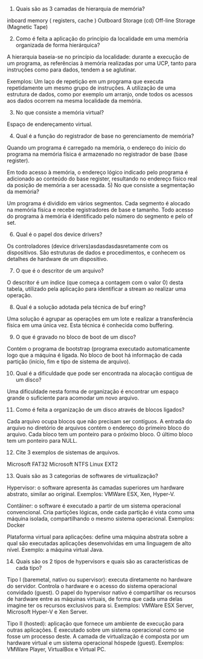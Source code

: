 1) Quais são as 3 camadas de hierarquia de memória?

inboard memory ( registers, cache ) Outboard Storage (cd) Off-line Storage (Magnetic Tape)

2) Como é feita a aplicação do princípio da localidade em uma memória organizada de forma hierárquica?

A hierarquia baseia-se no princípio da localidade: durante a execução de um programa, as referências à memória realizadas por uma UCP, tanto para instruções como para dados, tendem a se aglutinar.

Exemplos: Um laço de repetição em um programa que executa repetidamente um mesmo grupo de instruções. A utilização de uma estrutura de dados, como por exemplo um arranjo, onde todos os acessos aos dados ocorrem na mesma localidade da memória.

3) No que consiste a memória virtual?

Espaço de endereçamento virtual.

4) Qual é a função do registrador de base no gerenciamento de memória?

Quando um programa é carregado na memória, o endereço do início do programa na memória física é armazenado no registrador de base (base register).

Em todo acesso à memória, o endereço lógico indicado pelo programa é adicionado ao conteúdo do base register, resultando no endereço físico real da posição de memória a ser acessada.
5) No que consiste a segmentação da memória?

Um programa é dividido em vários segmentos. Cada segmento é alocado na memória física e recebe registradores de base e tamanho. Todo acesso do programa à memória é identificado pelo número do segmento e pelo of set.

6) Qual é o papel dos device drivers?

Os controladores (device drivers)asdasdasdasretamente com os dispositivos. São estruturas de dados e procedimentos, e conhecem os detalhes de hardware de um dispositivo.

7) O que é o descritor de um arquivo?

O descritor é um índice (que começa a contagem com o valor 0) desta tabela, utilizado pela aplicação para identificar a stream ao realizar uma operação.

8) Qual é a solução adotada pela técnica de buf ering?

Uma solução é agrupar as operações em um lote e realizar a transferência física em uma única vez. Esta técnica é conhecida como buffering.

9) O que é gravado no bloco de boot de um disco?

Contém o programa de bootstrap (programa executado automaticamente logo que a máquina é ligada. No bloco de boot há informação de cada partição (início, fim e tipo de sistema de arquivo).

10) Qual é a dificuldade que pode ser encontrada na alocação contígua de um disco?

Uma dificuldade nesta forma de organização é encontrar um espaço grande o suficiente para acomodar um novo arquivo.

11) Como é feita a organização de um disco através de blocos ligados?

Cada arquivo ocupa blocos que não precisam ser contíguos. A entrada do arquivo no diretório de arquivos contém o endereço do primeiro bloco do arquivo. Cada bloco tem um ponteiro para o próximo bloco. O último bloco tem um ponteiro para NULL.

12) Cite 3 exemplos de sistemas de arquivos.

Microsoft FAT32 Microsoft NTFS Linux EXT2

13) Quais são as 3 categorias de softwares de virtualização?

Hypervisor: o software apresenta às camadas superiores um hardware abstrato, similar ao original. Exemplos: VMWare ESX, Xen, Hyper-V.

Contâiner: o software é executado a partir de um sistema operacional convencional. Cria partições lógicas, onde cada partição é vista como uma máquina isolada, compartilhando o mesmo sistema operacional. Exemplos: Docker

Plataforma virtual para aplicações: define uma máquina abstrata sobre a qual são executadas aplicações desenvolvidas em uma linguagem de alto nível. Exemplo: a máquina virtual Java.

14) Quais são os 2 tipos de hypervisors e quais são as características de cada tipo?

Tipo I (baremetal, nativo ou supervisor): executa diretamente no hardware do servidor. Controla o hardware e o acesso do sistema operacional convidado (guest). O papel do hypervisor nativo é compartilhar os recursos de hardware entre as máquinas virtuais, de forma que cada uma delas imagine ter os recursos exclusivos para si. Exemplos: VMWare ESX Server, Microsoft Hyper-V e Xen Server.

Tipo II (hosted): aplicação que fornece um ambiente de execução para outras aplicações. É executado sobre um sistema operacional como se fosse um processo deste. A camada de virtualização é composta por um hardware virtual e um sistema operacional hóspede (guest). Exemplos: VMWare Player, VirtualBox e Virtual PC.

